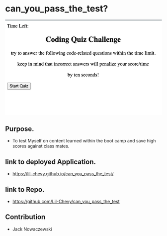 # can_you_pass_the_test?

![screenshot](./assets/images/Challenge_3_quiz.PNG)

## Purpose.

- To test Myself on content learned within the boot camp and save high scores against class mates.

## link to deployed Application.

- https://lil-chevy.github.io/can_you_pass_the_test/

## link to Repo.

- https://github.com/Lil-Chevy/can_you_pass_the_test

## Contribution

- Jack Nowaczewski

